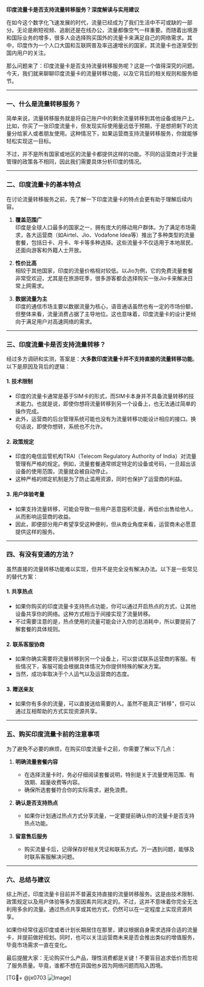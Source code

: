 **印度流量卡是否支持流量转移服务？深度解读与实用建议**

在如今这个数字化飞速发展的时代，流量已经成为了我们生活中不可或缺的一部分。无论是刷短视频、追剧还是在线办公，流量都像空气一样重要。而随着出境游和国际业务的增多，很多人会选择购买国外的流量卡来满足自己的网络需求。其中，印度作为一个人口大国和互联网普及率迅速增长的国家，其流量卡也逐渐受到国内用户的关注。

那么问题来了：印度流量卡是否支持流量转移服务呢？这是一个值得深究的问题。今天，我们就来聊聊印度流量卡的流量转移功能，以及它背后的相关规则和服务细节。

---

### **一、什么是流量转移服务？**

简单来说，流量转移服务就是将自己账户中的剩余流量转移到其他设备或账户上。比如，你买了一张印度流量卡，但发现实际使用量远低于预期，于是想把剩下的流量分给家人或者朋友使用。这种情况下，如果运营商支持流量转移服务，你就能够轻松实现这一目标。

不过，并不是所有国家或地区的流量卡都提供这样的功能。不同的运营商对于流量管理的政策各不相同，因此我们需要具体分析印度的情况。

---

### **二、印度流量卡的基本特点**

在讨论流量转移服务之前，先了解一下印度流量卡的特点会更有助于理解后续内容。

1. **覆盖范围广**  
   印度是全球人口最多的国家之一，拥有庞大的移动用户群体。为了满足市场需求，各大运营商（如Airtel、Jio、Vodafone Idea等）推出了多种类型的流量套餐，包括日卡、月卡、年卡等多种选择。这些流量卡不仅适用于本地居民，还面向游客和外籍人士开放。

2. **性价比高**  
   相较于其他国家，印度的流量价格相对较低。以Jio为例，它的免费流量套餐非常受欢迎，尤其是在旅游旺季，很多游客都会选择购买一张Jio卡来解决日常上网需求。

3. **数据流量为主**  
   印度的通信市场主要以数据流量为核心，语音通话虽然也有一定的市场份额，但整体来看，流量消费占据了主导地位。这也意味着，印度流量卡的设计更倾向于满足用户对高速网络的需求。

---

### **三、印度流量卡是否支持流量转移？**

经过多方调研和实测，答案是：**大多数印度流量卡并不支持直接的流量转移功能**。以下是原因及背后的逻辑：

#### 1. **技术限制**
   - 印度的流量卡通常是基于SIM卡的形式，而SIM卡本身并不具备流量转移的技术能力。也就是说，即使你想将流量转移到另一个设备上，也无法通过简单的操作完成。
   - 此外，运营商的后台管理系统可能也没有为流量转移功能设计相应的接口。换句话说，即使你想转，系统也不允许。

#### 2. **政策规定**
   - 印度的电信监管机构TRAI（Telecom Regulatory Authority of India）对流量管理有严格的规定。例如，流量套餐通常绑定特定的设备或号码，一旦超出该设备的使用范围，流量就会被自动停止。
   - 这种严格的绑定机制是为了防止滥用资源，同时也保护了运营商的利益。

#### 3. **用户体验考量**
   - 如果支持流量转移，可能会导致一些用户恶意囤积流量，再低价出售给他人，从而影响运营商的收益。
   - 因此，即便部分用户希望享受这种便利，但从商业角度来看，运营商未必愿意提供这样的服务。

---

### **四、有没有变通的方法？**

虽然直接的流量转移功能难以实现，但并不是完全没有解决办法。以下是一些常见的替代方案：

#### 1. **共享热点**
   - 如果你购买的印度流量卡支持热点功能，你可以通过开启热点的方式，让其他设备共享你的网络。这种方式相当于间接实现了流量转移。
   - 不过需要注意的是，热点使用的流量可能会计入你的总消耗中，所以要提前了解套餐的具体规则。

#### 2. **联系客服协商**
   - 如果你确实需要将流量转移到另一个设备上，可以尝试联系运营商的客服。有些情况下，客服可能会根据具体情况为你提供特殊的解决方案。
   - 当然，成功率取决于个人运气以及运营商的态度。

#### 3. **赠送亲友**
   - 如果你有多余的流量，可以直接送给需要的人。虽然不能真正“转移”，但可以通过互相帮助的方式实现资源共享。

---

### **五、购买印度流量卡前的注意事项**

为了避免不必要的麻烦，在购买印度流量卡之前，你需要了解以下几点：

1. **明确流量套餐内容**
   - 在选择流量卡时，务必仔细阅读套餐说明，特别是关于流量使用范围、有效期、超量收费等内容。
   - 确保所选套餐符合你的实际需求，避免浪费。

2. **确认是否支持热点**
   - 如果你计划通过热点方式分享流量，一定要提前确认你的流量卡是否支持热点功能。

3. **留意售后服务**
   - 购买流量卡后，记得保存好相关凭证和联系方式。万一遇到问题，能够及时联系客服解决问题。

---

### **六、总结与建议**

综上所述，印度流量卡目前并不普遍支持直接的流量转移服务。这是由技术限制、政策规定以及用户体验等多方面因素共同决定的。不过，这并不意味着你完全无法利用多余的流量。通过热点共享或其他方式，仍然可以在一定程度上实现资源共享。

如果你经常往返印度或者计划长期居住在那里，建议根据自身需求选择合适的流量卡，并提前做好规划。同时，也可以关注运营商未来是否会推出类似的增值服务，毕竟市场需求一直在变化。

最后提醒大家：无论购买什么产品，理性消费都是关键！不要盲目追求低价而忽视了服务质量。毕竟，谁都不想在异国他乡因为网络问题而陷入困境。

[TG💪+ @jx0703 ![Image](https://github.com/user-attachments/assets/dbca1d08-cadb-493c-b0ec-ad6f7a83f270)]